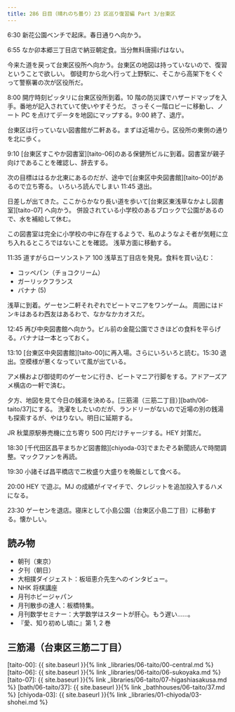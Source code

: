 ```yaml
---
title: 286 日目（晴れのち曇り）23 区巡り復習編 Part 3/台東区
---
```


6:30 新花公園ベンチで起床。春日通りへ向かう。

6:55 なか卯本郷三丁目店で納豆朝定食。当分無料唐揚げはない。

今来た道を戻って台東区役所へ向かう。台東区の地図は持っていないので、復習ということで欲しい。
御徒町から北へ行って上野駅に、そこから高架下をくぐって警察署の次が区役所だ。

8:00 開庁時刻ピッタリに台東区役所到着。10 階の防災課でハザードマップを入手。番地が記入されていて使いやすそうだ。
さっそく一階ロビーに移動し、ノート PC を点けてデータを地図にマップする。9:00 終了、退庁。

台東区は行っていない図書館が二軒ある。まずは近場から。区役所の東側の通りを北に歩く。

9:10 [台東区すこやか図書室][taito-06]のある保健所ビルに到着。図書室が親子向けであることを確認し、辞去する。

次の目標ははるか北東にあるのだが、途中で[台東区中央図書館][taito-00]があるので立ち寄る。
いろいろ読んでしまい 11:45 退出。

日差しが出てきた。ここからかなり長い道を歩いて[台東区東浅草なかよし図書室][taito-07] へ向かう。
併設されている小学校のあるブロックで公園があるので、水を補給して休む。

この図書室は完全に小学校の中に存在するようで、私のようなよそ者が気軽に立ち入れるところではないことを確認。
浅草方面に移動する。

11:35 道すがらローソンストア 100 浅草五丁目店を発見。食料を買い込む：

* コッペパン（チョコクリーム）
* ガーリックフランス
* バナナ (5)

浅草に到着。ゲーセン二軒それぞれでビートマニアをワンゲーム。
周囲にはドンキはあるわ西友はあるわで、なかなかカオスだ。

12:45 再び中央図書館へ向かう。ビル前の金龍公園でさきほどの食料を平らげる。バナナは一本とっておく。

13:10 [台東区中央図書館][taito-00]に再入場。さらにいろいろと読む。15:30 退出。空模様が悪くなっていて風が出ている。

アメ横および御徒町のゲーセンに行き、ビートマニア行脚をする。アドアーズアメ横店の一軒で済む。

夕方、地図を見て今日の銭湯を決める。[三筋湯（三筋二丁目）][bath/06-taito/37]にする。
洗濯をしたいのだが、ランドリーがないので近場の別の銭湯も探索するが、やはりない。明日に延期する。

JR 秋葉原駅券売機に立ち寄り 500 円だけチャージする。HEY 対策だ。

18:30 [千代田区昌平まちかど図書館][chiyoda-03]でまたぞろ新聞読んで時間調整。マックファンを再読。

19:30 小諸そば昌平橋店で二枚盛り大盛りを晩飯として食べる。

20:00 HEY で遊ぶ。MJ の成績がイマイチで、クレジットを追加投入するハメになる。

23:30 ゲーセンを退店。寝床として小島公園（台東区小島二丁目）に移動する。懐かしい。

## 読み物

* 朝刊（東京）
* 夕刊（朝日）
* 大相撲ダイジェスト：板垣恵介先生へのインタビュー。
* NHK 将棋講座
* 月刊ホビージャパン
* 月刊散歩の達人：板橋特集。
* 月刊数学セミナー：大学数学はスタートが肝心。もう遅い……。
* 『愛、知り初めし頃に』第 1, 2 巻

## 三筋湯（台東区三筋二丁目）

[taito-00]: {{ site.baseurl }}{% link _libraries/06-taito/00-central.md %}
[taito-06]: {{ site.baseurl }}{% link _libraries/06-taito/06-sukoyaka.md %}
[taito-07]: {{ site.baseurl }}{% link _libraries/06-taito/07-higashiasakusa.md %}
[bath/06-taito/37]: {{ site.baseurl }}{% link _bathhouses/06-taito/37.md %}
[chiyoda-03]: {{ site.baseurl }}{% link _libraries/01-chiyoda/03-shohei.md %}

